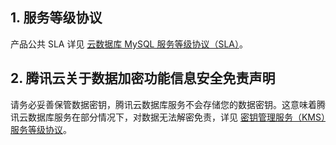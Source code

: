 ## 1. 服务等级协议
产品公共 SLA 详见 [云数据库 MySQL 服务等级协议（SLA）](https://cloud.tencent.com/document/product/301/77582)。

## 2. 腾讯云关于数据加密功能信息安全免责声明
请务必妥善保管数据密钥，腾讯云数据库服务不会存储您的数据密钥。这意味着腾讯云数据库服务在部分情况下，对数据无法解密免责，详见 [密钥管理服务（KMS）服务等级协议](https://cloud.tencent.com/document/product/573/34387)。
